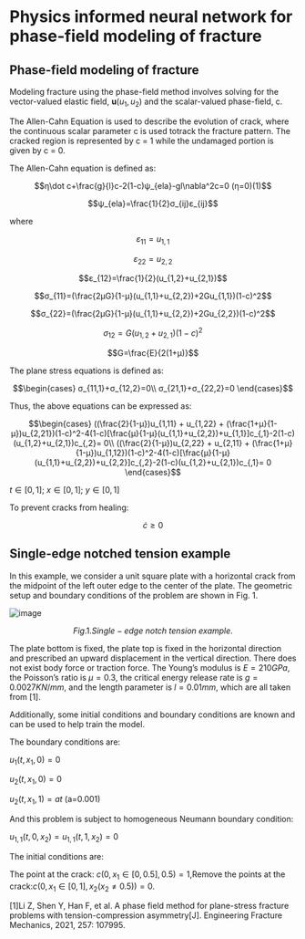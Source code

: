# Physics informed neural network for phase-field modeling of fracture

## Phase-field modeling of fracture
Modeling fracture using the phase-field method involves solving for the vector-valued elastic field, <b>u</b>$(u_{1},u_{2})$ and the scalar-valued phase-field, c.

The Allen-Cahn Equation is used to describe the evolution of crack, where the continuous scalar parameter c is used totrack the fracture pattern. The cracked region is represented by c = 1 while the undamaged portion is given by c = 0. 

The Allen-Cahn equation is defined as: 

$$η\dot c+\frac{g}{l}c-2(1-c)ψ_{ela}-gl\nabla^2c=0  (η=0)(1)$$    

$$ψ_{ela}=\frac{1}{2}σ_{ij}ε_{ij}$$

where 

$$ε_{11}=u_{1,1}$$

$$ε_{22}=u_{2,2}$$

$$ε_{12}=\frac{1}{2}(u_{1,2}+u_{2,1})$$

$$σ_{11}=(\frac{2μG}{1-μ}(u_{1,1}+u_{2,2})+2Gu_{1,1})(1-c)^2$$

$$σ_{22}=(\frac{2μG}{1-μ}(u_{1,1}+u_{2,2})+2Gu_{2,2})(1-c)^2$$

$$σ_{12}=G(u_{1,2}+u_{2,1})(1-c)^2$$

$$G=\frac{E}{2(1+μ)}$$

The plane stress equations is defined as:

$$\begin{cases}
σ_{11,1}+σ_{12,2}=0\\
σ_{21,1}+σ_{22,2}=0
\end{cases}$$

Thus, the above equations can be expressed as:

$$\begin{cases}
((\frac{2}{1-μ})u_{1,11} + u_{1,22} + (\frac{1+μ}{1-μ})u_{2,21})(1-c)^2-4(1-c)[\frac{μ}{1-μ}(u_{1,1}+u_{2,2})+u_{1,1}]c_{,1}-2(1-c)(u_{1,2}+u_{2,1})c_{,2}= 0\\
((\frac{2}{1-μ})u_{2,22} + u_{2,11} + (\frac{1+μ}{1-μ})u_{1,12})(1-c)^2-4(1-c)[\frac{μ}{1-μ}(u_{1,1}+u_{2,2})+u_{2,2}]c_{,2}-2(1-c)(u_{1,2}+u_{2,1})c_{,1}= 0
\end{cases}$$

$t\in[0,1]$; $x\in[0,1]$; $y\in[0,1]$ 

To prevent cracks from healing:

$$\dot c ≥ 0$$

## Single-edge notched tension example
In this example, we consider a unit square plate with a horizontal crack from the midpoint of the left outer edge to the center of the plate.
The geometric setup and boundary conditions of the problem are shown in Fig. 1.

![image](https://github.com/QinghuiXiao/PF_PINN/assets/138593048/4f94e13a-3d36-449b-bbfc-3475cd2873c4)

$$Fig. 1. Single-edge~notch~tension~example.$$

The plate bottom is fixed, the plate top is fixed in the horizontal direction and prescribed an upward displacement in the vertical direction. There does not exist body force or traction force. The Young’s modulus is $E=210GPa$, the Poisson’s ratio is $μ=0.3$, the critical energy release rate is $g=0.0027 KN/mm$, and the length parameter is $l=0.01mm$, which are all taken from [1]. 

Additionally, some initial conditions and boundary conditions are known and can be used to help train the model.  

The boundary conditions are:

$u_{1}(t,x_{1},0)=0$  

$u_{2}(t,x_{1},0)=0$   

$u_{2}(t,x_{1},1)=at$  (a=0.001)

And this problem is subject to homogeneous Neumann boundary condition:

$u_{1,1}(t,0,x_{2})= u_{1,1}(t,1,x_{2})=0$ 

The initial conditions are:

The point at the crack: $c(0,x_{1}∈[0,0.5],0.5)=1$,Remove the points at the crack:$c(0,x_{1}∈[0,1],x_{2}(x_{2}\neq0.5))=0$.

  
[1]Li Z, Shen Y, Han F, et al. A phase field method for plane-stress fracture problems with tension-compression asymmetry[J]. Engineering Fracture Mechanics, 2021, 257: 107995.
